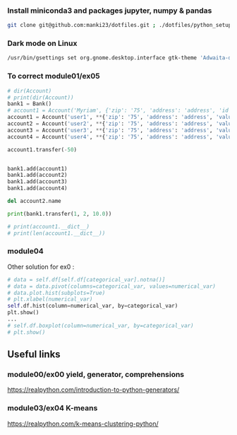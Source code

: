 ### Install miniconda3 and packages jupyter, numpy & pandas
``` bash
git clone git@github.com:manki23/dotfiles.git ; ./dotfiles/python_setup
```

### Dark mode on Linux 
``` bash
/usr/bin/gsettings set org.gnome.desktop.interface gtk-theme 'Adwaita-dark'
```

### To correct module01/ex05
``` python
# dir(Account)
# print(dir(Account))
bank1 = Bank()
# account1 = Account('Myriam', {'zip': '75', 'address': 'address', 'id': 1, 'value': None})
account1 = Account('user1', **{'zip': '75', 'address': 'address', 'value': 30.0})
account2 = Account('user2', **{'zip': '75', 'address': 'address', 'value': 30.0})
account3 = Account('user3', **{'zip': '75', 'address': 'address', 'value': None})
account4 = Account('user4', **{'zip': '75', 'address': 'address', 'value': None})

account1.transfer(-50)


bank1.add(account1)
bank1.add(account2)
bank1.add(account3)
bank1.add(account4)

del account2.name

print(bank1.transfer(1, 2, 10.0))

# print(account1.__dict__)
# print(len(account1.__dict__))
```

### module04
Other solution for ex0 :
``` python
# data = self.df[self.df[categorical_var].notna()]
# data = data.pivot(columns=categorical_var, values=numerical_var)
# data.plot.hist(subplots=True)
# plt.xlabel(numerical_var)
self.df.hist(column=numerical_var, by=categorical_var)
plt.show()
...
# self.df.boxplot(column=numerical_var, by=categorical_var)
# plt.show()
```

## Useful links

### module00/ex00 yield, generator, comprehensions
https://realpython.com/introduction-to-python-generators/
### module03/ex04 K-means
https://realpython.com/k-means-clustering-python/